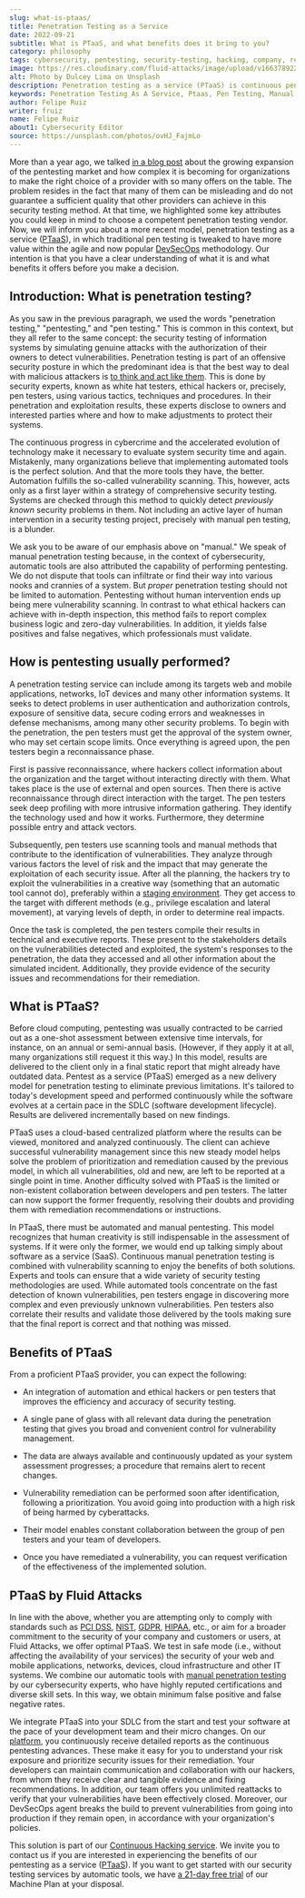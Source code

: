 ```yaml
---
slug: what-is-ptaas/
title: Penetration Testing as a Service
date: 2022-09-21
subtitle: What is PTaaS, and what benefits does it bring to you?
category: philosophy
tags: cybersecurity, pentesting, security-testing, hacking, company, red-team
image: https://res.cloudinary.com/fluid-attacks/image/upload/v1663789228/blog/what-is-ptaas/cover_ptaas.webp
alt: Photo by Dulcey Lima on Unsplash
description: Penetration testing as a service (PTaaS) is continuous pentesting to find complex vulnerabilities. Learn here the benefits it can offer to your organization.
keywords: Penetration Testing As A Service, Ptaas, Pen Testing, Manual Pen Test, Automated Tools, Vulnerability Scanning, Devsecops, Pentesting, Ethical Hacking
author: Felipe Ruiz
writer: fruiz
name: Felipe Ruiz
about1: Cybersecurity Editor
source: https://unsplash.com/photos/ovHJ_FajmLo
---
```


More than a year ago,
we talked [in a blog post](../choosing-pentesting-team/)
about the growing expansion of the pentesting market
and how complex it is becoming for organizations
to make the right choice of a provider
with so many offers on the table.
The problem resides in the fact
that many of them can be misleading
and do not guarantee a sufficient quality
that other providers can achieve in this security testing method.
At that time,
we highlighted some key attributes
you could keep in mind to choose a competent penetration testing vendor.
Now,
we will inform you about a more recent model,
penetration testing as a service ([PTaaS](../../product/ptaas/)),
in which traditional pen testing is tweaked
to have more value within the agile
and now popular [DevSecOps](../../solutions/devsecops/) methodology.
Our intention is that you have a clear understanding of what it is
and what benefits it offers
before you make a decision.

## Introduction: What is penetration testing?

As you saw in the previous paragraph,
we used the words "penetration testing,"
"pentesting," and "pen testing."
This is common in this context,
but they all refer to the same concept:
the security testing of information systems
by simulating genuine attacks
with the authorization of their owners
to detect vulnerabilities.
Penetration testing is part of an offensive security posture
in which the predominant idea is that
the best way to deal with malicious attackers
is [to think and act like them](../thinking-like-hacker/).
This is done by security experts,
known as white hat testers,
ethical hackers or,
precisely,
pen testers,
using various tactics,
techniques and procedures.
In their penetration and exploitation results,
these experts disclose to owners and interested parties
where and how to make adjustments
to protect their systems.

The continuous progress in cybercrime
and the accelerated evolution of technology
make it necessary to evaluate system security time and again.
Mistakenly,
many organizations believe that
implementing automated tools is the perfect solution.
And that the more tools they have,
the better.
Automation fulfills the so-called vulnerability scanning.
This,
however,
acts only as a first layer
within a strategy of comprehensive security testing.
Systems are checked through this method
to quickly detect _previously known_ security problems in them.
Not including an active layer of human intervention
in a security testing project,
precisely with manual pen testing,
is a blunder.

We ask you to be aware of our emphasis above on "manual."
We speak of manual penetration testing because,
in the context of cybersecurity,
automatic tools are also attributed the capability of performing pentesting.
We do not dispute that tools can infiltrate
or find their way into various nooks and crannies of a system.
But _proper_ penetration testing should not be limited to automation.
Pentesting without human intervention ends up being
mere vulnerability scanning.
In contrast to what ethical hackers can achieve with in-depth inspection,
this method fails to report complex business logic
and zero-day vulnerabilities.
In addition,
it yields false positives and false negatives,
which professionals must validate.

## How is pentesting usually performed?

A penetration testing service can include among its targets
web and mobile applications,
networks, IoT devices and many other information systems.
It seeks to detect problems in user authentication
and authorization controls,
exposure of sensitive data,
secure coding errors and weaknesses in defense mechanisms,
among many other security problems.
To begin with the penetration,
the pen testers must get the approval of the system owner,
who may set certain scope limits.
Once everything is agreed upon,
the pen testers begin a reconnaissance phase.

First is passive reconnaissance,
where hackers collect information about the organization and the target
without interacting directly with them.
What takes place is the use of external and open sources.
Then there is active reconnaissance
through direct interaction with the target.
The pen testers seek deep profiling
with more intrusive information gathering.
They identify the technology used and how it works.
Furthermore,
they determine possible entry and attack vectors.

Subsequently,
pen testers use scanning tools and manual methods
that contribute to the identification of vulnerabilities.
They analyze through various factors the level of risk
and the impact that may generate the exploitation of each security issue.
After all the planning,
the hackers try to exploit the vulnerabilities in a creative way
(something that an automatic tool cannot do),
preferably within a [staging environment](https://www.techtarget.com/searchsoftwarequality/definition/staging-environment).
They get access to the target with different methods
(e.g., privilege escalation and lateral movement),
at varying levels of depth,
in order to determine real impacts.

Once the task is completed,
the pen testers compile their results
in technical and executive reports.
These present to the stakeholders details
on the vulnerabilities detected and exploited,
the system's responses to the penetration,
the data they accessed
and all other information about the simulated incident.
Additionally,
they provide evidence of the security issues
and recommendations for their remediation.

<div>
<cta-banner
buttontxt="Read more"
link="/solutions/penetration-testing/"
title="Get started with Fluid Attacks' Penetration Testing solution
right now"
/>
</div>

## What is PTaaS?

Before cloud computing,
pentesting was usually contracted
to be carried out as a one-shot assessment
between extensive time intervals,
for instance,
on an annual or semi-annual basis.
(However,
if they apply it at all,
many organizations still request it this way.)
In this model,
results are delivered to the client only in a final static report
that might already have outdated data.
Pentest as a service (PTaaS) emerged as a new delivery model
for penetration testing
to eliminate previous limitations.
It's tailored to today's development speed
and performed continuously
while the software evolves at a certain pace
in the SDLC (software development lifecycle).
Results are delivered incrementally based on new findings.

PTaaS uses a cloud-based centralized platform
where the results can be viewed,
monitored and analyzed continuously.
The client can achieve successful vulnerability management
since this new steady model helps solve the problem of prioritization
and remediation caused by the previous model,
in which all vulnerabilities,
old and new,
are left to be reported at a single point in time.
Another difficulty solved with PTaaS is the limited
or non-existent collaboration between developers and pen testers.
The latter can now support the former frequently,
resolving their doubts
and providing them with remediation recommendations or instructions.

In PTaaS,
there must be automated and manual pentesting.
This model recognizes that human creativity is still indispensable
in the assessment of systems.
If it were only the former,
we would end up talking simply about software as a service (SaaS).
Continuous manual penetration testing is combined with vulnerability scanning
to enjoy the benefits of both solutions.
Experts and tools can ensure that
a wide variety of security testing methodologies are used.
While automated tools concentrate
on the fast detection of known vulnerabilities,
pen testers engage in discovering more complex
and even previously unknown vulnerabilities.
Pen testers also correlate their results
and validate those delivered by the tools
making sure that the final report is correct
and that nothing was missed.

## Benefits of PTaaS

From a proficient PTaaS provider,
you can expect the following:

- An integration of automation and ethical hackers or pen testers
  that improves the efficiency and accuracy of security testing.

- A single pane of glass
  with all relevant data during the penetration testing
  that gives you broad and convenient control for vulnerability management.

- The data are always available and continuously updated
  as your system assessment progresses;
  a procedure that remains alert to recent changes.

- Vulnerability remediation can be performed soon after identification,
  following a prioritization.
  You avoid going into production
  with a high risk of being harmed by cyberattacks.

- Their model enables constant collaboration
  between the group of pen testers and your team of developers.

- Once you have remediated a vulnerability,
  you can request verification of the effectiveness
  of the implemented solution.

## PTaaS by Fluid Attacks

In line with the above,
whether you are attempting only to comply with standards
such as [PCI DSS](../../compliance/pci/),
[NIST](../../compliance/nist/), [GDPR](../../compliance/gdpr/),
[HIPAA](../../compliance/hipaa/), etc.,
or aim for a broader commitment to the security of your company
and customers or users,
at Fluid Attacks,
we offer optimal PTaaS.
We test in safe mode
(i.e., without affecting the availability of your services)
the security of your web and mobile applications,
networks, devices, cloud infrastructure and other IT systems.
We combine our automatic tools
with [manual penetration testing](../../solutions/penetration-testing/)
by our cybersecurity experts,
who have highly reputed certifications and diverse skill sets.
In this way,
we obtain minimum false positive and false negative rates.

We integrate PTaaS into your SDLC from the start
and test your software at the pace of your development team
and their micro changes.
On our [platform](https://app.fluidattacks.com/),
you continuously receive detailed reports
as the continuous pentesting advances.
These make it easy for you to understand your risk exposure
and prioritize security issues for their remediation.
Your developers can maintain communication and collaboration with our hackers,
from whom they receive clear and tangible evidence
and fixing recommendations.
In addition,
our team offers you unlimited reattacks
to verify that your vulnerabilities have been effectively closed.
Moreover,
our DevSecOps agent breaks the build
to prevent vulnerabilities from going into production
if they remain open,
in accordance with your organization's policies.

This solution is part of our [Continuous Hacking service](../../services/continuous-hacking/).
We invite you to contact us
if you are interested
in experiencing the benefits of our pentesting as a service ([PTaaS](../../product/ptaas/)).
If you want to get started
with our security testing services by automatic tools,
we have [a 21-day free trial](https://app.fluidattacks.com/SignUp)
of our Machine Plan at your disposal.
